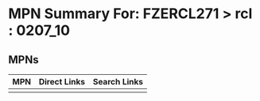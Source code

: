 



# MPN Summary For: FZERCL271 > rcl : 0207_10

## MPNs
  

|MPN|Direct Links|Search Links|
| :--- | :--- | :--- |
||||
